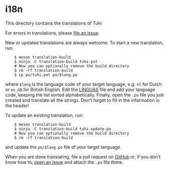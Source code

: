 i18n
====

This directory contains the translations of Tuhi

For errors in translations, please [file an
issue](https://github.com/tuhiproject/tuhi/issues/new).

New or updated translations are always welcome. To start a new translation, run:

        $ meson translation-build
        $ ninja -C translation-build tuhi-pot
        # Now you can optionally remove the build directory
        $ rm -rf translation-build
        $ cp po/tuhi.pot po/$lang.po

where `$lang` is the language code of your target language, e.g. `nl` for Dutch
or `en_GB` for British English. Edit the
[LINGUAS](https://github.com/tuhiproject/tuhi/blob/master/tuhigui/po/LINGUAS) file and
add your language code, keeping the list sorted alphabetically.  Finally, open
the `.po` file you just created and translate all the strings. Don't forget to
fill in the information in the header!

To update an existing translation, run:

        $ meson translation-build
        $ ninja -C translation-build tuhi-update-po
        # Now you can optionally remove the build directory
        $ rm -rf translation-build

and update the `po/$lang.po` file of your target language.

When you are done translating, file a pull request on
[GitHub](https://github.com/tuhiproject/tuhi) or, if you don't know how to, [open
an issue](https://github.com/tuhiproject/tuhi/issues/new) and attach the `.po`
file there.

